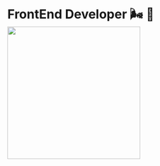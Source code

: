 # FrontEnd Developer 🌬 🧸 <img src="https://media.giphy.com/media/vFKqnCdLPNOKc/giphy.gif" width="300" />
